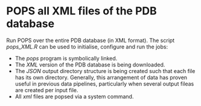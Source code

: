 
# POPS all XML files of the PDB database

Run POPS over the entire PDB database (in XML format).
The script *pops_XML.R* can be used to initialise, configure and run
the jobs:
- The *pops* program is symbolically linked.
- The *XML* version of the PDB database is being downloaded.
- The *JSON* output directory structure is being created such that
  each file has its own directory. Generally, this arrangement of data
  has proven useful in previous data pipelines, particularly when
  several output fileas are created per input file.
- All *xml* files are popsed via a system command.
 
